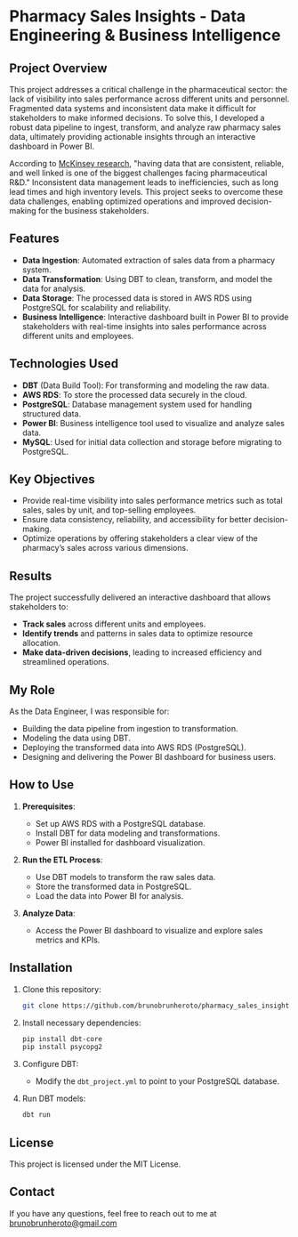 # Pharmacy Sales Insights - Data Engineering & Business Intelligence

## Project Overview
This project addresses a critical challenge in the pharmaceutical sector: the lack of visibility into sales performance across different units and personnel. Fragmented data systems and inconsistent data make it difficult for stakeholders to make informed decisions. To solve this, I developed a robust data pipeline to ingest, transform, and analyze raw pharmacy sales data, ultimately providing actionable insights through an interactive dashboard in Power BI.

According to [McKinsey research](https://www.mckinsey.com/industries/life-sciences/our-insights/how-big-data-can-revolutionize-pharmaceutical-r-and-d#/), "having data that are consistent, reliable, and well linked is one of the biggest challenges facing pharmaceutical R&D." Inconsistent data management leads to inefficiencies, such as long lead times and high inventory levels. This project seeks to overcome these data challenges, enabling optimized operations and improved decision-making for the business stakeholders.

## Features
- **Data Ingestion**: Automated extraction of sales data from a pharmacy system.
- **Data Transformation**: Using DBT to clean, transform, and model the data for analysis.
- **Data Storage**: The processed data is stored in AWS RDS using PostgreSQL for scalability and reliability.
- **Business Intelligence**: Interactive dashboard built in Power BI to provide stakeholders with real-time insights into sales performance across different units and employees.

## Technologies Used
- **DBT** (Data Build Tool): For transforming and modeling the raw data.
- **AWS RDS**: To store the processed data securely in the cloud.
- **PostgreSQL**: Database management system used for handling structured data.
- **Power BI**: Business intelligence tool used to visualize and analyze sales data.
- **MySQL**: Used for initial data collection and storage before migrating to PostgreSQL.

## Key Objectives
- Provide real-time visibility into sales performance metrics such as total sales, sales by unit, and top-selling employees.
- Ensure data consistency, reliability, and accessibility for better decision-making.
- Optimize operations by offering stakeholders a clear view of the pharmacy’s sales across various dimensions.

## Results
The project successfully delivered an interactive dashboard that allows stakeholders to:
- **Track sales** across different units and employees.
- **Identify trends** and patterns in sales data to optimize resource allocation.
- **Make data-driven decisions**, leading to increased efficiency and streamlined operations.

## My Role
As the Data Engineer, I was responsible for:
- Building the data pipeline from ingestion to transformation.
- Modeling the data using DBT.
- Deploying the transformed data into AWS RDS (PostgreSQL).
- Designing and delivering the Power BI dashboard for business users.

## How to Use
1. **Prerequisites**:
   - Set up AWS RDS with a PostgreSQL database.
   - Install DBT for data modeling and transformations.
   - Power BI installed for dashboard visualization.

2. **Run the ETL Process**:
   - Use DBT models to transform the raw sales data.
   - Store the transformed data in PostgreSQL.
   - Load the data into Power BI for analysis.

3. **Analyze Data**:
   - Access the Power BI dashboard to visualize and explore sales metrics and KPIs.

## Installation
1. Clone this repository:
   ```bash
   git clone https://github.com/brunobrunheroto/pharmacy_sales_insights.git
   ```
2. Install necessary dependencies:
   ```bash
   pip install dbt-core
   pip install psycopg2
   ```
3. Configure DBT:
   - Modify the `dbt_project.yml` to point to your PostgreSQL database.

4. Run DBT models:
   ```bash
   dbt run
   ```

## License
This project is licensed under the MIT License.

## Contact
If you have any questions, feel free to reach out to me at brunobrunheroto@gmail.com
